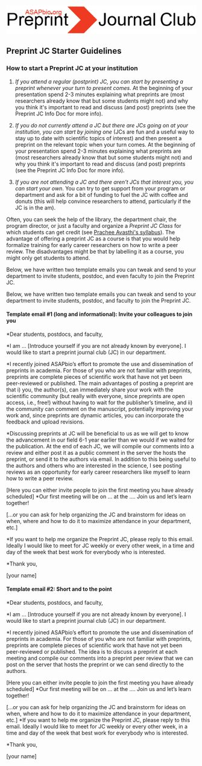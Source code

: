 ![Alt-text](https://github.com/SamanthaHindle/preprint_JournalClub/blob/master/logo.png)

## Preprint JC Starter Guidelines  

### How to start a Preprint JC at your institution  

1. *If you attend a regular (postprint) JC, you can start by presenting a preprint whenever your turn to present comes*. At the beginning of your presentation spend 2-3 minutes explaining what preprints are (most researchers already know that but some students might not) and why you think it's important to read and discuss (and post) preprints (see the Preprint JC Info Doc for more info).  

2. *If you do not currently attend a JC but there are JCs going on at your institution, you can start by joining one* (JCs are fun and a useful way to stay up to date with scientific topics of interest) and then present a preprint on the relevant topic when your turn comes. At the beginning of your presentation spend 2-3 minutes explaining what preprints are (most researchers already know that but some students might not) and why you think it's important to read and discuss (and post) preprints (see the Preprint JC Info Doc for more info).  

3. *If you are not attending a JC and there aren't JCs that interest you, you can start your own*. You can try to get support from your program or department and ask for a bit of funding to fuel the JC with coffee and donuts (this will help convince researchers to attend, particularly if the JC is in the am).

Often, you can seek the help of the library, the department chair, the program director, or just a faculty and organize a *Preprint JC Class* for which students can get credit (see [Prachee Avasthi's syllabus](http://asapbio.org/wp-content/uploads/2016/11/Syllabus_ANAT900-1page.pdf)). The advantage of offering a preprint JC as a course is that you would help formalize training for early career researchers on how to write a peer review. The disadvantages might be that by labelling it as a course, you might only get students to attend. 

Below, we have written two template emails you can tweak and send to your department to invite students, postdoc, and even faculty to join the Preprint JC. 

Below, we have written two template emails you can tweak and send to your department to invite students, postdoc, and faculty to join the Preprint JC. 

#### Template email #1 (long and informational): Invite your colleagues to join you 

*Dear students, postdocs, and faculty,  

*I am … [Introduce yourself if you are not already known by everyone]. I would like to start a preprint journal club (JC) in our department. 

*I recently joined ASAPbio’s effort to promote the use and dissemination of preprints in academia. For those of you who are not familiar with preprints, preprints are complete pieces of scientific work that have not yet been peer-reviewed or published. 
The main advantages of posting a preprint are that i) you, the author(s), can immediately share your work with the scientific community (but really with everyone, since preprints are open access, i.e., free!) without having to wait for the publisher’s timeline, and ii) the community can comment on the manuscript, potentially improving your work and, since preprints are dynamic articles, you can incorporate the feedback and upload revisions. 

*Discussing preprints at JC will be beneficial to us as we will get to know the advancement in our field 6-1 year earlier than we would if we waited for the publication. At the end of each JC, we will compile our comments into a review and either post it as a public comment in the server the hosts the preprint, or send it to the authors via email. In addition to this being useful to the authors and others who are interested in the science, I see posting reviews as an opportunity for early career researchers like myself to learn how to write a peer review.

[Here you can either invite people to join the first meeting you have already scheduled] 
*Our first meeting will be on … at the .... Join us and let’s learn together!

[...or you can ask for help organizing the JC and brainstorm for ideas on when, where and how to do it to maximize attendance in your department, etc.]

*If you want to help me organize the Preprint JC, please reply to this email. Ideally I would like to meet for JC weekly or every other week, in a time and day of the week that best work for everybody who is interested.

*Thank you,

[your name]

#### Template email #2: Short and to the point

*Dear students, postdocs, and faculty,

*I am … [Introduce yourself if you are not already known by everyone]. I would like to start a preprint journal club (JC) in our department. 

*I recently joined ASAPbio’s effort to promote the use and dissemination of preprints in academia. For those of you who are not familiar with preprints, preprints are complete pieces of scientific work that have not yet been peer-reviewed or published. The idea is to discuss a preprint at each meeting and compile our comments into a preprint peer review that we can post on the server that hosts the preprint or we can send directly to the authors. 

[Here you can either invite people to join the first meeting you have already scheduled] 
*Our first meeting will be on … at the .... Join us and let’s learn together!

[...or you can ask for help organizing the JC and brainstorm for ideas on when, where and how to do it to maximize attendance in your department, etc.]
*If you want to help me organize the Preprint JC, please reply to this email. Ideally I would like to meet for JC weekly or every other week, in a time and day of the week that best work for everybody who is interested.

*Thank you,

[your name]





